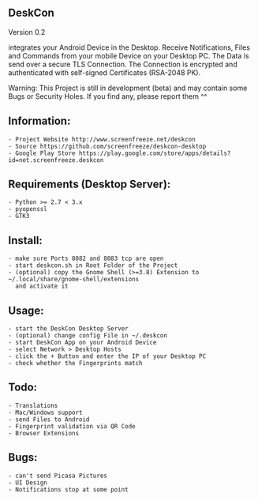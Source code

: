 DeskCon
-------
Version 0.2

integrates your Android Device in the Desktop. Receive Notifications, Files
and Commands from your mobile Device on your Desktop PC. The Data is send over a
secure TLS Connection. The Connection is encrypted and authenticated with
self-signed Certificates (RSA-2048 PK).

Warning: This Project is still in development (beta) and may contain some Bugs or
         Security Holes. If you find any, please report them ^^
         

Information:
------------
	- Project Website http://www.screenfreeze.net/deskcon
	- Source https://github.com/screenfreeze/deskcon-desktop
	- Google Play Store https://play.google.com/store/apps/details?id=net.screenfreeze.deskcon
         

Requirements (Desktop Server):
------------------------------
    - Python >= 2.7 < 3.x
    - pyopenssl
    - GTK3


Install:
--------
    - make sure Ports 8082 and 8083 tcp are open
    - start deskcon.sh in Root Folder of the Project
    - (optional) copy the Gnome Shell (>=3.8) Extension to ~/.local/share/gnome-shell/extensions
      and activate it 
    

Usage:
------
    - start the DeskCon Desktop Server
    - (optional) change config File in ~/.deskcon
    - start DeskCon App on your Android Device
    - select Network > Desktop Hosts
    - click the + Button and enter the IP of your Desktop PC
    - check whether the Fingerprints match


Todo:
-----
	- Translations
	- Mac/Windows support
	- send Files to Android
	- Fingerprint validation via QR Code
	- Browser Extensions


Bugs:
-----
	- can't send Picasa Pictures
	- UI Design
	- Notifications stop at some point
